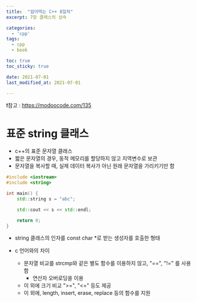 ```yaml
---
title:  "씹어먹는 C++ 8일차"
excerpt: 7장 클래스의 상속

categories:
  - 'cpp'
tags:
  - cpp
  - book

toc: true
toc_sticky: true

date: 2021-07-01
last_modified_at: 2021-07-01

---
```


❗참고 : <https://modoocode.com/135>

# 표준 string 클래스

* c++의 표준 문자열 클래스
* 짧은 문자열의 경우, 동적 메모리를 할당하지 않고 지역변수로 보관
* 문자열을 복사할 때, 실제 데이터 복사가 아닌 원래 문자열을 가리키기만 함

```cpp
#include <iostream>
#include <string>

int main() {
    std::string s = "abc";

    std::cout << s << std::endl;

    return 0;
}
```

* string 클래스의 인자를 const char *로 받는 생성자를 호출한 형태

* c 언어와의 차이
    + 문자열 비교를 strcmp와 같은 별도 함수를 이용하지 않고, "==", "!=" 를 사용함
        - 연산자 오버로딩을 이용
    + 이 외에 크기 비교 ">=", "<=" 등도 제공
    + 이 외에, length, insert, erase, replace 등의 함수를 지원

